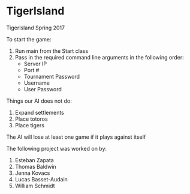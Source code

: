 # TigerIsland
TigerIsland Spring 2017

To start the game:
1) Run main from the Start class
2) Pass in the required command line arguments in the following order:
    - Server IP
    - Port #
    - Tournament Password
    - Username
    - User Password

Things our AI does not do:
1) Expand settlements
2) Place totoros
3) Place tigers

The AI will lose at least one game if it plays against itself

The following project was worked on by:
1) Esteban Zapata
2) Thomas Baldwin
3) Jenna Kovacs
4) Lucas Basset-Audain
5) William Schmidt

